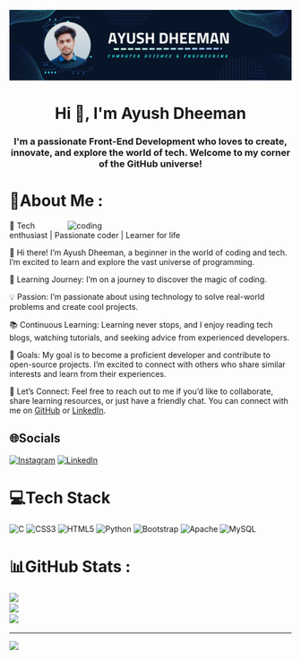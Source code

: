 ![Logo](https://github.com/Ayush-Dheeman/Ayush-Dheeman/blob/main/Github%20Banner.png)

<h1 align="center">Hi 👋, I'm Ayush Dheeman</h1>
<h3 align="center">I'm a passionate Front-End Development who loves to create, innovate, and explore the world of tech. Welcome to my corner of the GitHub universe!</h3>

 # 💫About Me :
 <img align="right" alt="coding" width="400" src="https://www.alphaprogrammer.in/wp-content/uploads/2021/04/8306-programming-animation.gif">

👋 Tech enthusiast | Passionate coder | Learner for life

👋 Hi there! I’m Ayush Dheeman, a beginner in the world of coding and tech. I’m excited to learn and explore the vast universe of programming.

🌱 Learning Journey: I’m on a journey to discover the magic of coding.

💡 Passion: I’m passionate about using technology to solve real-world problems and create cool projects.

📚 Continuous Learning: Learning never stops, and I enjoy reading tech blogs, watching tutorials, and seeking advice from experienced developers.

🌟 Goals: My goal is to become a proficient developer and contribute to open-source projects. I’m excited to connect with others who share similar interests and learn from their experiences.

💌 Let’s Connect: Feel free to reach out to me if you’d like to collaborate, share learning resources, or just have a friendly chat. You can connect with me on [GitHub](https://github.com/Ayush-Dheeman/) or [LinkedIn]().

## 🌐Socials
[![Instagram](https://img.shields.io/badge/Instagram-%23E4405F.svg?logo=Instagram&logoColor=white)](https://instagram.com/dheemanji) [![LinkedIn](https://img.shields.io/badge/LinkedIn-%230077B5.svg?logo=linkedin&logoColor=white)](https://linkedin.com/in/ayush-dheeman) 

# 💻Tech Stack
![C](https://img.shields.io/badge/c-%2300599C.svg?style=flat&logo=c&logoColor=white) ![CSS3](https://img.shields.io/badge/css3-%231572B6.svg?style=flat&logo=css3&logoColor=white) ![HTML5](https://img.shields.io/badge/html5-%23E34F26.svg?style=flat&logo=html5&logoColor=white) ![Python](https://img.shields.io/badge/python-3670A0?style=flat&logo=python&logoColor=ffdd54) ![Bootstrap](https://img.shields.io/badge/bootstrap-%23563D7C.svg?style=flat&logo=bootstrap&logoColor=white) ![Apache](https://img.shields.io/badge/apache-%23D42029.svg?style=flat&logo=apache&logoColor=white) ![MySQL](https://img.shields.io/badge/mysql-%2300f.svg?style=flat&logo=mysql&logoColor=white)
# 📊GitHub Stats :
![](https://github-readme-stats.vercel.app/api?username=Ayush-Dheeman&theme=radical&hide_border=false&include_all_commits=false&count_private=false)<br/>
![](https://github-readme-streak-stats.herokuapp.com/?user=Ayush-Dheeman&theme=radical&hide_border=false)<br/>
![](https://github-readme-stats.vercel.app/api/top-langs/?username=Ayush-Dheeman&theme=radical&hide_border=false&include_all_commits=false&count_private=false&layout=compact)

---
[![](https://visitcount.itsvg.in/api?id=Ayush-Dheeman&icon=0&color=0)](https://visitcount.itsvg.in)


